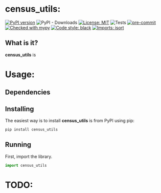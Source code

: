 # census_utils:
[![PyPI version](https://badge.fury.io/py/census_utils.svg)](https://badge.fury.io/py/census_utils)
![PyPI - Downloads](https://img.shields.io/pypi/dm/census_utils)
[![License: MIT](https://img.shields.io/badge/License-MIT-yellow.svg)](https://opensource.org/licenses/MIT)
![Tests](https://github.com/CangyuanLi/census_utils/actions/workflows/tests.yml/badge.svg)
[![pre-commit](https://img.shields.io/badge/pre--commit-enabled-brightgreen?logo=pre-commit&logoColor=white)](https://github.com/pre-commit/pre-commit)
[![Checked with mypy](http://www.mypy-lang.org/static/mypy_badge.svg)](http://mypy-lang.org/)
[![Code style: black](https://img.shields.io/badge/code%20style-black-000000.svg)](https://github.com/psf/black)
[![Imports: isort](https://img.shields.io/badge/%20imports-isort-%231674b1?style=flat&labelColor=ef8336)](https://pycqa.github.io/isort/)

## What is it?

**census_utils** is

# Usage:

## Dependencies

## Installing

The easiest way is to install **census_utils** is from PyPI using pip:

```sh
pip install census_utils
```

## Running

First, import the library.

```python
import census_utils
```

# TODO:
